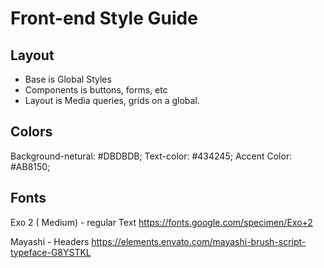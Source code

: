 # Front-end Style Guide

## Layout

- Base is Global Styles
- Components is buttons, forms, etc
- Layout is Media queries, grids on a global.

## Colors

Background-netural: #DBDBDB;
Text-color: #434245;
Accent Color: #AB8150;

## Fonts

Exo 2 ( Medium) - regular Text
https://fonts.google.com/specimen/Exo+2

Mayashi - Headers
https://elements.envato.com/mayashi-brush-script-typeface-G8YSTKL
